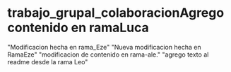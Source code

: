 # trabajo_grupal_colaboracionA g r e g o   c o n t e n i d o   e n   r a m a L u c a  
 "Modificacion hecha en rama_Eze" 
"Nueva modificacion hecha en RamaEze" 
"modificacion de contenido en rama-ale." 
"agrego texto al readme desde la rama Leo"
